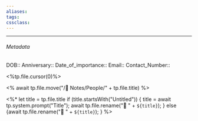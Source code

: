 ```yaml
---
aliases:
tags:
cssclass:
---
```

---

###### Metadata 
DOB::
Anniversary::
Date_of_importance::
Email::
Contact_Number:: 


<%tp.file.cursor(0)%>

<% await tp.file.move("/🌿 Notes/People/" + tp.file.title) %>

<%*
  let title = tp.file.title
  if (title.startsWith("Untitled")) {
    title = await tp.system.prompt("Title");
    await tp.file.rename("👤 " + `${title}`);
  } else {await tp.file.rename("👤 " + `${title}`);
  }
%>